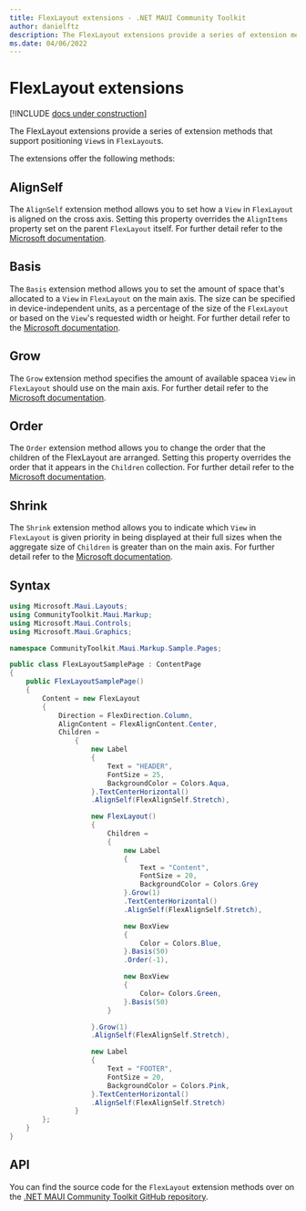 ```yaml
---
title: FlexLayout extensions - .NET MAUI Community Toolkit
author: danielftz
description: The FlexLayout extensions provide a series of extension methods that support positioning Views in FlexLayouts.
ms.date: 04/06/2022
---
```


# FlexLayout extensions

[!INCLUDE [docs under construction](../../includes/preview-note.md)]

The FlexLayout extensions provide a series of extension methods that support positioning `View`s in `FlexLayout`s.

The extensions offer the following methods:

## AlignSelf

The `AlignSelf` extension method allows you to set how a `View` in `FlexLayout` is aligned on the cross axis. Setting this property overrides the `AlignItems` property set on the parent `FlexLayout` itself. For further detail refer to the [Microsoft documentation](/dotnet/maui/user-interface/layouts/layouts/flexlayout#alignself).

## Basis

The `Basis` extension method allows you to set the amount of space that's allocated to a `View` in `FlexLayout` on the main axis. The size can be specified in device-independent units, as a percentage of the size of the `FlexLayout` or based on the `View`'s requested width or height. For further detail refer to the [Microsoft documentation](/dotnet/maui/user-interface/layouts/flexlayout#basis).

## Grow

The `Grow` extension method specifies the amount of available spacea `View` in `FlexLayout` should use on the main axis. For further detail refer to the [Microsoft documentation](/dotnet/maui/user-interface/layouts/flexlayout#grow).

## Order

The `Order` extension method allows you to change the order that the children of the FlexLayout are arranged.  Setting this property overrides the order that it appears in the `Children` collection. For further detail refer to the [Microsoft documentation](/dotnet/maui/user-interface/layouts/flexlayout#order).

## Shrink

The `Shrink` extension method allows you to indicate which `View` in `FlexLayout` is given priority in being displayed at their full sizes when the aggregate size of `Children` is greater than 
on the main axis. For further detail refer to the [Microsoft documentation](/dotnet/maui/user-interface/layouts/flexlayout#shrink).


## Syntax

```csharp
using Microsoft.Maui.Layouts;
using CommunityToolkit.Maui.Markup;
using Microsoft.Maui.Controls;
using Microsoft.Maui.Graphics;

namespace CommunityToolkit.Maui.Markup.Sample.Pages;

public class FlexLayoutSamplePage : ContentPage
{
	public FlexLayoutSamplePage()
	{
		Content = new FlexLayout
		{
			Direction = FlexDirection.Column,
			AlignContent = FlexAlignContent.Center,
			Children =
				{
					new Label
					{
						Text = "HEADER",
						FontSize = 25,
						BackgroundColor = Colors.Aqua,
					}.TextCenterHorizontal()
					.AlignSelf(FlexAlignSelf.Stretch),

					new FlexLayout()
					{
						Children =
						{
							new Label
							{
								Text = "Content",
								FontSize = 20,
								BackgroundColor = Colors.Grey
							}.Grow(1)
							.TextCenterHorizontal()
							.AlignSelf(FlexAlignSelf.Stretch),

							new BoxView
							{
								Color = Colors.Blue,
							}.Basis(50)
							.Order(-1),

							new BoxView
							{
								Color= Colors.Green,
							}.Basis(50)
						}

					}.Grow(1)
					.AlignSelf(FlexAlignSelf.Stretch),

					new Label
					{
						Text = "FOOTER",
						FontSize = 20,
						BackgroundColor = Colors.Pink,
					}.TextCenterHorizontal()
					.AlignSelf(FlexAlignSelf.Stretch)
				}
		};
	}
}


```

## API

You can find the source code for the `FlexLayout` extension methods over on the [.NET MAUI Community Toolkit GitHub repository](https://github.com/CommunityToolkit/Maui.Markup/blob/main/src/CommunityToolkit.Maui.Markup/FlexLayoutExtensions.cs).